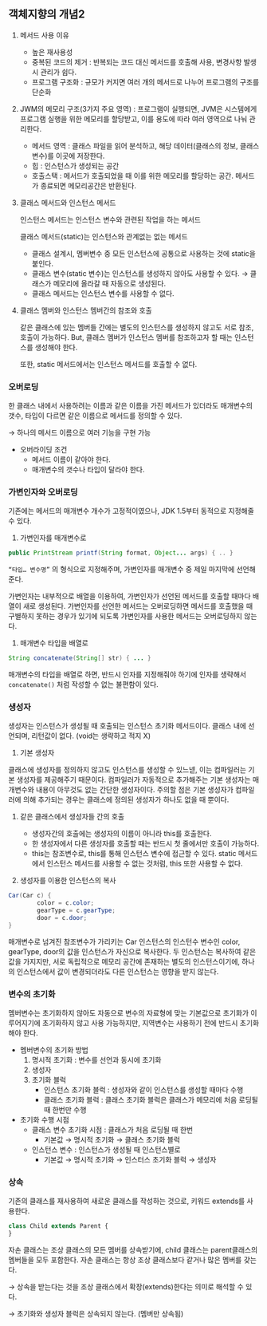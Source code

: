 ## 객체지향의 개념2

1. 메서드 사용 이유
    - 높은 재사용성
    - 중복된 코드의 제거 : 반복되는 코드 대신 메서드를 호출해 사용, 변경사항 발생 시 관리가 쉽다.
    - 프로그램 구조화 : 규모가 커지면 여러 개의 메서드로 나누어 프로그램의 구조를 단순화
2. JWM의 메모리 구조(3가지 주요 영역) : 프로그램이 실행되면, JVM은 시스템에게 프로그램 실행을 위한 메모리를 할당받고, 이를 용도에 따라 여러 영역으로 나눠 관리한다. 
    - 메서드 영역 : 클래스 파일을 읽어 분석하고, 해당 데이터(클래스의 정보, 클래스변수)를 이곳에 저장한다.
    - 힙 : 인스턴스가 생성되는 공간
    - 호출스택 : 메서드가 호출되었을 때 이를 위한 메모리를 할당하는 공간. 메서드가 종료되면 메모리공간은 반환된다.
3. 클래스 메서드와 인스턴스 메서드
    
    인스턴스 메서드는 인스턴스 변수와 관련된 작업을 하는 메서드
    
    클래스 메서드(static)는 인스턴스와 관계없는 없는 메서드
    
    - 클래스 설계시, 멤버변수 중 모든 인스턴스에 공통으로 사용하는 것에 static을 붙인다.
    - 클래스 변수(static 변수)는 인스턴스를 생성하지 않아도 사용할 수 있다. → 클래스가 메모리에 올라갈 때 자동으로 생성된다.
    - 클래스 메서드는 인스턴스 변수를 사용할 수 없다.
4. 클래스 멤버와 인스턴스 멤버간의 참조와 호출
    
    같은 클래스에 있는 멤버들 간에는 별도의 인스턴스를 생성하지 않고도 서로 참조, 호출이 가능하다. But, 클래스 멤버가 인스턴스 멤버를 참조하고자 할 때는 인스턴스를 생성해야 한다. 
    
    또한, static 메서드에서는 인스턴스 메서드를 호출할 수 없다.
    

### 오버로딩

한 클래스 내에서 사용하려는 이름과 같은 이름을 가진 메서드가 있더라도 매개변수의 갯수, 타입이 다르면 같은 이름으로 메서드를 정의할 수 있다. 

→ 하나의 메서드 이름으로 여러 기능을 구현 가능

- 오버라이딩 조건
    - 메서드 이름이 같아야 한다.
    - 매개변수의 갯수나 타입이 달라야 한다.

### 가변인자와 오버로딩

기존에는 메서드의 매개변수 개수가 고정적이였으나, JDK 1.5부터 동적으로 지정해줄 수 있다.

1. 가변인자를 매개변수로

```java
public PrintStream printf(String format, Object... args) { .. }
```

`“타입… 변수명”` 의 형식으로 지정해주며, 가변인자를 매개변수 중 제일 마지막에 선언해준다. 

가변인자는 내부적으로 배열을 이용하여, 가변인자가 선언된 메서드를 호출할 때마다 배열이 새로 생성된다. 가변인자를 선언한 메서드는 오버로딩하면 메서드를 호출했을 때 구별하지 못하는 경우가 있기에 되도록 가변인자를 사용한 메서드는 오버로딩하지 않는다. 

1. 매개변수 타입을 배열로

```java
String concatenate(String[] str) { ... }
```

매개변수의 타입을 배열로 하면, 반드시 인자를 지정해줘야 하기에 인자를 생략해서 `concatenate()` 처럼 작성할 수 없는 불편함이 있다.

### 생성자

생성자는 인스턴스가 생성될 때 호출되는 인스턴스 초기화 메서드이다. 클래스 내에 선언되며, 리턴값이 없다. (void는 생략하고 적지 X)

1. 기본 생성자

클래스에 생성자를 정의하지 않고도 인스턴스를 생성할 수 있느넫, 이는 컴파일러는 기본 생성자를 제공해주기 때문이다. 컴파일러가 자동적으로 추가해주는 기본 생성자는 매개변수와 내용이 아무것도 없는 간단한 생성자이다. 주의할 점은 기본 생성자가 컴파일러에 의해 추가되는 경우는 클래스에 정의된 생성자가 하나도 없을 때 뿐이다. 

1. 같은 클래스에서 생성자들 간의 호출
    - 생성자간의 호출에는 생성자의 이름이 아니라 this를 호출한다.
    - 한 생성자에서 다른 생성자를 호출할 때는 반드시 첫 줄에서만 호출이 가능하다.
    - this는 참조변수로, this를 통해 인스턴스 변수에 접근할 수 있다. static 메서드에서 인스턴스 메서드를 사용할 수 없는 것처럼, this 또한 사용할 수 없다.

1. 생성자를 이용한 인스턴스의 복사

```java
Car(Car c) {
		color = c.color;
		gearType = c.gearType;
		door = c.door;
}
```

매개변수로 넘겨진 참조변수가 가리키는 Car 인스턴스의 인스턴수 변수인 color, gearType, door의 값을 인스턴스가 자신으로 복사한다. 두 인스턴스는 복사하여 같은 값을 가지지만, 서로 독립적으로 메모리 공간에 존재하는 별도의 인스턴스이기에, 하나의 인스턴스에서 값이 변경되더라도 다른 인스턴스는 영향을 받지 않는다. 

### 변수의 초기화

멤버변수는 초기화하지 않아도 자동으로 변수의 자료형에 맞는 기본값으로 초기화가 이루어지기에 초기화하지 않고 사용 가능하지만, 지역변수는 사용하기 전에 반드시 초기화해야 한다. 

- 멤버변수의 초기화 방법
    1. 명시적 초기화 : 변수를 선언과 동시에 초기화
    2. 생성자
    3. 초기화 블럭
        - 인스턴스 초기화 블럭 : 생성자와 같이 인스턴스를 생성할 때마다 수행
        - 클래스 초기화 블럭 : 클래스 초기화 블럭은 클래스가 메모리에 처음 로딩될 때 한번만 수행
- 초기화 수행 시점
    - 클래스 변수 초기화 시점 : 클래스가 처음 로딩될 때 한번
        - 기본값 → 명시적 초기화 → 클래스 초기화 블럭
    - 인스턴스 변수 : 인스턴스가 생성될 때 인스턴스별로
        - 기본값 → 명시적 초기화 → 인스터스 초기화 블럭 → 생성자

### 상속

기존의 클래스를 재사용하여 새로운 클래스를 작성하는 것으로, 키워드 extends를 사용한다. 

```jsx
class Child extends Parent {
}
```

자손 클래스는 조상 클래스의 모든 멤버를 상속받기에, child 클래스는 parent클래스의 멤버들을 모두 포함한다. 자손 클래스는 항상 조상 클래스보다 같거나 많은 멤버를 갖는다. 

→ 상속을 받는다는 것을 조상 클래스에서 확장(extends)한다는 의미로 해석할 수 있다. 

→ 초기화와 생성자 블럭은 상속되지 않는다. (멤버만 상속됨)
